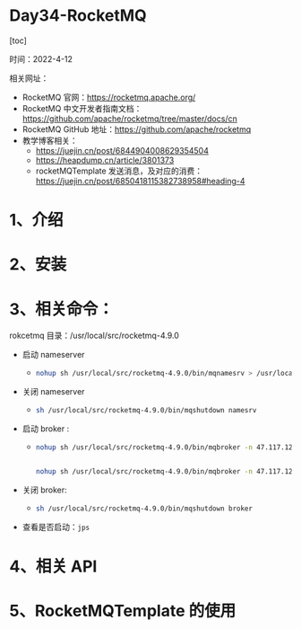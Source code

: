 # Day34-RocketMQ

[toc]

时间：2022-4-12

相关网址：

- RocketMQ 官网：https://rocketmq.apache.org/
- RocketMQ 中文开发者指南文档：https://github.com/apache/rocketmq/tree/master/docs/cn
- RocketMQ GitHub 地址：https://github.com/apache/rocketmq
- 教学博客相关：
  - https://juejin.cn/post/6844904008629354504
  - https://heapdump.cn/article/3801373
  - rocketMQTemplate 发送消息，及对应的消费：https://juejin.cn/post/6850418115382738958#heading-4



# 1、介绍



# 2、安装



# 3、相关命令：

rokcetmq 目录：/usr/local/src/rocketmq-4.9.0

- 启动 nameserver

  - ```sh
    nohup sh /usr/local/src/rocketmq-4.9.0/bin/mqnamesrv > /usr/local/src/rocketmq-4.9.0/logs/mqnamesrv.log 2>&1 &
    ```

- 关闭 nameserver

  - ```sh
    sh /usr/local/src/rocketmq-4.9.0/bin/mqshutdown namesrv
    ```

- 启动 broker :

  - ```sh
    nohup sh /usr/local/src/rocketmq-4.9.0/bin/mqbroker -n 47.117.128.238:9876 autoCreateTopicEnable=true > /usr/local/src/rocketmq-4.9.0/logs/mqbroker.log 2>&1 &
    
    
    nohup sh /usr/local/src/rocketmq-4.9.0/bin/mqbroker -n 47.117.128.238:9876 -c conf/broker_joker.properties > /usr/local/src/rocketmq-4.9.0/logs/mqbroker.log 2>&1 &
    
    ```

- 关闭 broker:

  - ```sh
    sh /usr/local/src/rocketmq-4.9.0/bin/mqshutdown broker
    ```

- 查看是否启动：`jps`





# 4、相关 API



# 5、RocketMQTemplate 的使用



